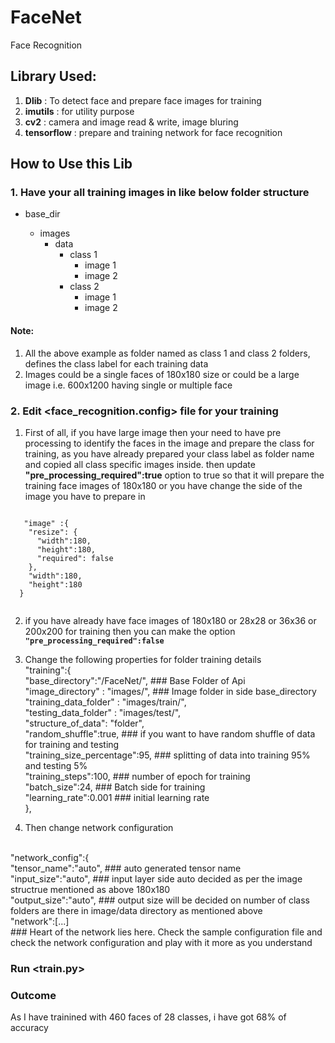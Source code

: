 # FaceNet
Face Recognition 

## Library Used:
1. <b>Dlib</b> : To detect face and prepare face images for training
2. <b>imutils</b> : for utility purpose
3. <b>cv2</b> : camera and image read & write, image bluring
4. <b>tensorflow</b> : prepare and training network for face recognition

## How to Use this Lib
### 1. Have your all training images in like below folder structure
   - base_dir <facenet>
      - images
        - data
          - class 1
              - image 1
              - image 2
          - class 2
              - image 1
              - image 2
  
  #### Note: 
  1. All the above example as folder named as class 1 and class 2 folders, defines the class label for each training data
  2. Images could be a single faces of 180x180 size or could be a large image i.e. 600x1200 having single or multiple face
 
 ### 2. Edit <face_recognition.config> file for your training
1. First of all, if you have large image then your need to have pre processing to identify the faces in the image and prepare the class for training, as you have already prepared your class label as folder name and copied all class specific images inside.
 then update <b>"pre_processing_required":true</b> option to true so that it will prepare the training face images of 180x180 or you have change the side of the image you have to prepare in 
 
 <code>
   "image" :{ 
    "resize": {
      "width":180,
      "height":180,
      "required": false
    },
    "width":180,
    "height":180
  }
  </code>
  
2. if you have already have face images of 180x180 or 28x28 or 36x36 or 200x200 for training then you can make the option
  <b><code>"pre_processing_required":false</code></b>
  
3.  Change the following properties for folder training details
</br>"training":{ </br>
    "base_directory":"/FaceNet/",   ### Base Folder of Api </br>
    "image_directory" : "images/",  ### Image folder in side base_directory </br>
    "training_data_folder" : "images/train/", </br>
    "testing_data_folder" : "images/test/",</br>
    "structure_of_data": "folder",</br>
    "random_shuffle":true,  ### if you want to have random shuffle of data for training and testing</br>
    "training_size_percentage":95, ### splitting of data into training 95% and testing 5%</br>
    "training_steps":100, ### number of epoch for training </br>
    "batch_size":24, ### Batch side for training</br>
    "learning_rate":0.001 ### initial learning rate</br>
  },</br>

  
 4. Then change network configuration 
</br>
  "network_config":{</br>
    "tensor_name":"auto", ### auto generated tensor name</br>
    "input_size":"auto", ### input layer side auto decided as per the image structrue mentioned as above 180x180</br>
    "output_size":"auto", ### output size will be decided on number of class folders are there in image/data directory as mentioned above</br>
    "network":[...] </br>### Heart of the network lies here. Check the sample configuration file and check the network configuration and play with it more as you understand </br>

### Run <train.py>

### Outcome
As I have trainined with 460 faces of 28 classes, i have got 68% of accuracy 
    


